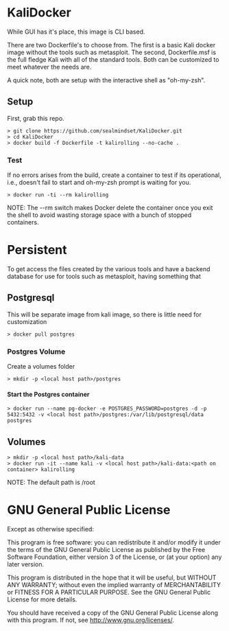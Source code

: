 # KaliDocker
While GUI has it's place, this image is CLI based.

There are two Dockerfile's to choose from. The first is a basic Kali docker image without the tools such as metasploit. The second, Dockerfile.msf is the full fledge Kali with all of the standard tools. Both can be customized to meet whatever the needs are.

A quick note, both are setup with the interactive shell as "oh-my-zsh". 

## Setup
First, grab this repo.

    > git clone https://github.com/sealmindset/KaliDocker.git
    > cd KaliDocker
    > docker build -f Dockerfile -t kalirolling --no-cache .

### Test
If no errors arises from the build, create a container to test if its operational, i.e., doesn't fail to start and oh-my-zsh prompt is waiting for you.

    > docker run -ti --rm kalirolling

NOTE: The --rm switch makes Docker delete the container once you exit the shell to avoid wasting storage space with a bunch of stopped containers.

# Persistent
To get access the files created by the various tools and have a backend database for use for tools such as metasploit, having something that

## Postgresql
This will be separate image from kali image, so there is little need for customization

    > docker pull postgres

### Postgres Volume
Create a volumes folder

    > mkdir -p <local host path>/postgres

#### Start the Postgres container
    > docker run --name pg-docker -e POSTGRES_PASSWORD=postgres -d -p 5432:5432 -v <local host path>/postgres:/var/lib/postgresql/data postgres

## Volumes

    > mkdir -p <local host path>/kali-data
    > docker run -it --name kali -v <local host path>/kali-data:<path on container> kalirolling
    
NOTE: The default path is /root

# GNU General Public License
Except as otherwise specified:

This program is free software: you can redistribute it and/or modify it under
the terms of the GNU General Public License as published by the Free Software
Foundation, either version 3 of the License, or (at your option) any later
version.

This program is distributed in the hope that it will be useful, but WITHOUT ANY
WARRANTY; without even the implied warranty of MERCHANTABILITY or FITNESS FOR A
PARTICULAR PURPOSE. See the GNU General Public License for more details.

You should have received a copy of the GNU General Public License along with
this program. If not, see <http://www.gnu.org/licenses/>.

